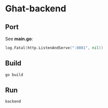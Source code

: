 # Ghat\-backend

## Port 

See **main.go**:

```go
log.Fatal(http.ListenAndServe(":8081", nil))
```

## Build

```bash
go build 
```

## Run

```bash
backend
```

